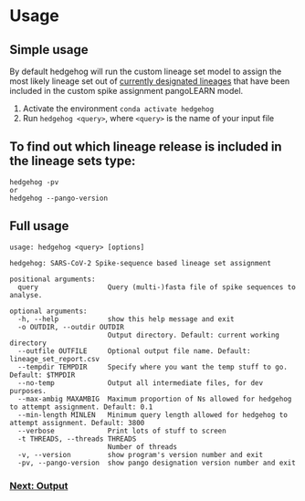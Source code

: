 # Usage

## Simple usage

By default hedgehog will run the custom lineage set model to assign the most likely lineage set out of [currently designated lineages](https://cov-lineages.org/lineage_designation_list.html) that have been included in the custom spike assignment pangoLEARN model. 

1. Activate the environment ``conda activate hedgehog``
2. Run ``hedgehog <query>``, where ``<query>`` is the name of your input file

## To find out which lineage release is included in the lineage sets type:

```
hedgehog -pv
or 
hedgehog --pango-version
```

## Full usage

```
usage: hedgehog <query> [options]
  
hedgehog: SARS-CoV-2 Spike-sequence based lineage set assignment

positional arguments:
  query                 Query (multi-)fasta file of spike sequences to analyse.

optional arguments:
  -h, --help            show this help message and exit
  -o OUTDIR, --outdir OUTDIR
                        Output directory. Default: current working directory
  --outfile OUTFILE     Optional output file name. Default: lineage_set_report.csv
  --tempdir TEMPDIR     Specify where you want the temp stuff to go. Default: $TMPDIR
  --no-temp             Output all intermediate files, for dev purposes.
  --max-ambig MAXAMBIG  Maximum proportion of Ns allowed for hedgehog to attempt assignment. Default: 0.1
  --min-length MINLEN   Minimum query length allowed for hedgehog to attempt assignment. Default: 3800
  --verbose             Print lots of stuff to screen
  -t THREADS, --threads THREADS
                        Number of threads
  -v, --version         show program's version number and exit
  -pv, --pango-version  show pango designation version number and exit
  ```

### [Next: Output](./output.md)
